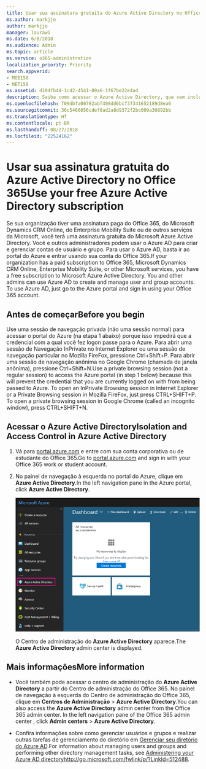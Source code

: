 ```yaml
---
title: Usar sua assinatura gratuita do Azure Active Directory no Office 365
ms.author: markjjo
author: markjjo
manager: laurawi
ms.date: 6/8/2018
ms.audience: Admin
ms.topic: article
ms.service: o365-administration
localization_priority: Priority
search.appverid:
- MOE150
- MET150
ms.assetid: d104fb44-1c42-4541-89a6-1f67be22e4ad
description: Saiba como acessar o Azure Active Directory, que vem incluído na assinatura paga de sua organização para o Office 365.
ms.openlocfilehash: f09dbfa00782abf408dd6bcf37341652189d8ea6
ms.sourcegitcommit: 36c5466056cdef6ad2a8d9372f2bc009a30892bb
ms.translationtype: HT
ms.contentlocale: pt-BR
ms.lasthandoff: 08/27/2018
ms.locfileid: "22524162"
---
```

# <a name="use-your-free-azure-active-directory-subscription-in-office-365"></a><span data-ttu-id="486b2-103">Usar sua assinatura gratuita do Azure Active Directory no Office 365</span><span class="sxs-lookup"><span data-stu-id="486b2-103">Use your free Azure Active Directory subscription</span></span>

<span data-ttu-id="486b2-p101">Se sua organização tiver uma assinatura paga do Office 365, do Microsoft Dynamics CRM Online, do Enterprise Mobility Suite ou de outros serviços da Microsoft, você terá uma assinatura gratuita do Microsoft Azure Active Directory. Você e outros administradores podem usar o Azure AD para criar e gerenciar contas de usuário e grupo. Para usar o Azure AD, basta ir ao portal do Azure e entrar usando sua conta do Office 365.</span><span class="sxs-lookup"><span data-stu-id="486b2-p101">If your organization has a paid subscription to Office 365, Microsoft Dynamics CRM Online, Enterprise Mobility Suite, or other Microsoft services, you have a free subscription to Microsoft Azure Active Directory. You and other admins can use Azure AD to create and manage user and group accounts. To use Azure AD, just go to the Azure portal and sign in using your Office 365 account.</span></span>
  
## <a name="before-you-begin"></a><span data-ttu-id="486b2-107">Antes de começar</span><span class="sxs-lookup"><span data-stu-id="486b2-107">Before you begin</span></span>

<span data-ttu-id="486b2-p102">Use uma sessão de navegação privada (não uma sessão normal) para acessar o portal do Azure (na etapa 1 abaixo) porque isso impedirá que a credencial com a qual você fez logon passe para o Azure. Para abrir uma sessão de Navegação InPrivate no Internet Explorer ou uma sessão de navegação particular no Mozilla FireFox, pressione Ctrl+Shift+P. Para abrir uma sessão de navegação anônima no Google Chrome (chamada de janela anônima), pressione Ctrl+Shift+N.</span><span class="sxs-lookup"><span data-stu-id="486b2-p102">Use a private browsing session (not a regular session) to access the Azure portal (in step 1 below) because this will prevent the credential that you are currently logged on with from being passed to Azure. To open an InPrivate Browsing session in Internet Explorer or a Private Browsing session in Mozilla FireFox, just press CTRL+SHIFT+P. To open a private browsing session in Google Chrome (called an incognito window), press CTRL+SHIFT+N.</span></span>
  
## <a name="access-azure-active-directory"></a><span data-ttu-id="486b2-111">Acessar o Azure Active Directory</span><span class="sxs-lookup"><span data-stu-id="486b2-111">Isolation and Access Control in Azure Active Directory</span></span>

1. <span data-ttu-id="486b2-112">Vá para [portal.azure.com](https://portal.azure.com) e entre com sua conta corporativa ou de estudante do Office 365.</span><span class="sxs-lookup"><span data-stu-id="486b2-112">Go to [portal.azure.com](https://portal.azure.com) and sign in with your Office 365 work or student account.</span></span> 
    
2. <span data-ttu-id="486b2-113">No painel de navegação à esquerda no portal do Azure, clique em **Azure Active Directory**.</span><span class="sxs-lookup"><span data-stu-id="486b2-113">In the left navigation pane in the Azure portal, click **Azure Active Directory**.</span></span>
    
    ![Clique em Azure Active Directory no painel de navegação à esquerda no portal do Azure.](media/97d2d72f-ac20-46ab-898c-851f6009b453.png)
  
    <span data-ttu-id="486b2-115">O Centro de administração do **Azure Active Directory** aparece.</span><span class="sxs-lookup"><span data-stu-id="486b2-115">The **Azure Active Directory** admin center is displayed.</span></span> 
    
## <a name="more-information"></a><span data-ttu-id="486b2-116">Mais informações</span><span class="sxs-lookup"><span data-stu-id="486b2-116">More information</span></span>

- <span data-ttu-id="486b2-p103">Você também pode acessar o centro de administração do **Azure Active Directory** a partir do Centro de administração do Office 365. No painel de navegação à esquerda do Centro de administração do Office 365, clique em **Centros de Administração** \> **Azure Active Directory**.</span><span class="sxs-lookup"><span data-stu-id="486b2-p103">You can also access the **Azure Active Directory** admin center from the Office 365 admin center. In the left navigation pane of the Office 365 admin center , click **Admin centers** \> **Azure Active Directory**.</span></span>
    
- <span data-ttu-id="486b2-119">Confira informações sobre como gerenciar usuários e grupos e realizar outras tarefas de gerenciamento do diretório em [Gerenciar seu diretório do Azure AD](https://docs.microsoft.com/azure/active-directory/active-directory-administer).</span><span class="sxs-lookup"><span data-stu-id="486b2-119">For information about managing users and groups and performing other directory management tasks, see [Administering your Azure AD directoryhttp://go.microsoft.com/fwlink/p/?LinkId=512488](https://docs.microsoft.com/azure/active-directory/active-directory-administer).</span></span>
